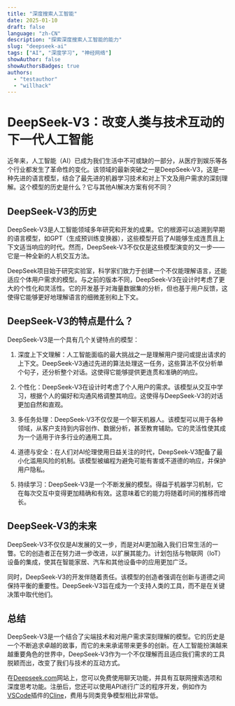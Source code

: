 ```yaml
---
title: "深度搜索人工智能"  
date: 2025-01-10
draft: false
language: "zh-CN"
description: "探索深度搜索人工智能的能力"
slug: "deepseek-ai" 
tags: ["AI", "深度学习", "神经网络"]
showAuthor: false
showAuthorsBadges: true
authors:
  - "testauthor"
  - "willhack"
---
```


# DeepSeek-V3：改变人类与技术互动的下一代人工智能

近年来，人工智能（AI）已成为我们生活中不可或缺的一部分，从医疗到娱乐等各个行业都发生了革命性的变化。该领域的最新突破之一是DeepSeek-V3，这是一种先进的语言模型，结合了最先进的机器学习技术和对上下文及用户需求的深刻理解。这个模型的历史是什么？它与其他AI解决方案有何不同？

## DeepSeek-V3的历史

DeepSeek-V3是人工智能领域多年研究和开发的成果。它的根源可以追溯到早期的语言模型，如GPT（生成预训练变换器），这些模型开启了AI能够生成连贯且上下文适当响应的时代。然而，DeepSeek-V3不仅仅是这些模型演变的又一步——它是一种全新的人机交互方法。

DeepSeek项目始于研究实验室，科学家们致力于创建一个不仅能理解语言，还能适应个体用户需求的模型。与之前的版本不同，DeepSeek-V3在设计时考虑了更大的个性化和灵活性。它的开发基于对海量数据集的分析，但也基于用户反馈，这使得它能够更好地理解语言的细微差别和上下文。

## DeepSeek-V3的特点是什么？

DeepSeek-V3是一个具有几个关键特点的模型：

1. 深度上下文理解：人工智能面临的最大挑战之一是理解用户提问或提出请求的上下文。DeepSeek-V3通过先进的算法处理这一任务，这些算法不仅分析单个句子，还分析整个对话。这使得它能够提供更连贯和准确的响应。

2. 个性化：DeepSeek-V3在设计时考虑了个人用户的需求。该模型从交互中学习，根据个人的偏好和沟通风格调整其响应。这使得与DeepSeek-V3的对话更加自然和直观。

3. 多任务处理：DeepSeek-V3不仅仅是一个聊天机器人。该模型可以用于各种领域，从客户支持到内容创作、数据分析，甚至教育辅助。它的灵活性使其成为一个适用于许多行业的通用工具。

4. 道德与安全：在人们对AI伦理使用日益关注的时代，DeepSeek-V3配备了最小化滥用风险的机制。该模型被编程为避免可能有害或不道德的响应，并保护用户隐私。

5. 持续学习：DeepSeek-V3是一个不断发展的模型。得益于机器学习机制，它在每次交互中变得更加精确和有效。这意味着它的能力将随着时间的推移而增长。

## DeepSeek-V3的未来

DeepSeek-V3不仅仅是AI发展的又一步，而是对AI更加融入我们日常生活的一瞥。它的创造者正在努力进一步改进，以扩展其能力。计划包括与物联网（IoT）设备的集成，使其在智能家居、汽车和其他设备中的应用更加广泛。

同时，DeepSeek-V3的开发伴随着责任。该模型的创造者强调在创新与道德之间保持平衡的重要性。DeepSeek-V3旨在成为一个支持人类的工具，而不是在关键决策中取代他们。

## 总结
DeepSeek-V3是一个结合了尖端技术和对用户需求深刻理解的模型。它的历史是一个不断追求卓越的故事，而它的未来承诺带来更多的创新。在人工智能扮演越来越重要角色的世界中，DeepSeek-V3作为一个不仅理解而且适应我们需求的工具脱颖而出，改变了我们与技术的互动方式。

在[Deepseek.com](https://deepseek.com)网站上，您可以免费使用聊天功能，并具有互联网搜索选项和深度思考功能。注册后，您还可以使用API进行广泛的程序开发，例如作为[VSCode](https://code.visualstudio.com/)插件的[Cline](https://github.com/nunocoracao/cline)，费用与同类竞争模型相比非常低。

